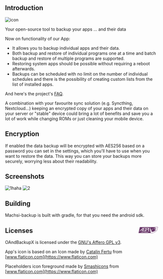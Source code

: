 ## Introduction
![icon](https://user-images.githubusercontent.com/80721588/111232128-dd6c2800-85c0-11eb-8b4a-cafb286a14ca.png)

Your open-source tool to backup your apps ... and their data

Now on functionality of our App:

* It allows you to backup individual apps and their data.
* Both backup and restore of individual programs one at a time and batch backup and restore of multiple programs are supported.
* Restoring system apps should be possible without requiring a reboot afterwards.
* Backups can be scheduled with no limit on the number of individual schedules and there is the possibility of creating custom lists from the list of installed apps.

And here's the project's [FAQ](FAQ.md).

A combination with your favourite sync solution (e.g. Syncthing, Nextcloud...)  keeping an encrypted copy of your apps and their data on your server or "stable" device could bring a lot of benefits and save you a lot of work while changing ROMs or just cleaning your mobile device.

## Encryption

If enabled the data backup will be encrypted with AES256 based on a password you can set in the settings, which you'll have to use when you want to restore the data. This way you can store your backups more securely, worrying less about their readability.

## Screenshots
![1haha](https://user-images.githubusercontent.com/80721588/111232190-fe347d80-85c0-11eb-94c5-c698a3202496.png)
![2](https://user-images.githubusercontent.com/80721588/111232198-fffe4100-85c0-11eb-8052-1fddd4ec41db.png)


## Building

Machsi-backup is built with gradle, for that you need the android sdk.

## Licenses <img align="right" src="agplv3.png" width="64" />

OAndBackupX is licensed under the [GNU's Affero GPL v3](LICENSE.md).

App's icon is based on an Icon made by [Catalin Fertu](https://www.flaticon.com/authors/catalin-fertu) from [www.flaticon.com](https://www.flaticon.com)

Placeholders icon foreground made by [Smashicons](https://www.flaticon.com/authors/smashicons) from [www.flaticon.com](https://www.flaticon.com)


